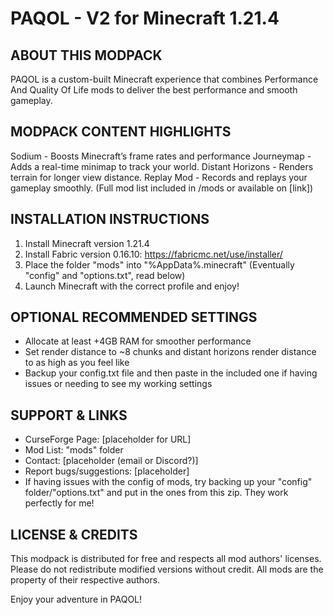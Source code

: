 # PAQOL - V2 for Minecraft 1.21.4

  ABOUT THIS MODPACK
-----------------------------------------------------------
PAQOL is a custom-built Minecraft experience that 
combines Performance And Quality Of Life mods to 
deliver the best performance and smooth gameplay.

  MODPACK CONTENT HIGHLIGHTS
-----------------------------------------------------------
Sodium - Boosts Minecraft’s frame rates and performance
Journeymap - Adds a real-time minimap to track your world.
Distant Horizons - Renders terrain for longer view distance.
Replay Mod - Records and replays your gameplay smoothly.
(Full mod list included in /mods or available on [link])

  INSTALLATION INSTRUCTIONS
-----------------------------------------------------------
1. Install Minecraft version 1.21.4
2. Install Fabric version 0.16.10:
   https://fabricmc.net/use/installer/
3. Place the folder "mods" into "%AppData%\.minecraft"
   (Eventually "config" and "options.txt", read below)
4. Launch Minecraft with the correct profile and enjoy!

 OPTIONAL RECOMMENDED SETTINGS
-----------------------------------------------------------
- Allocate at least +4GB RAM for smoother performance
- Set render distance to ~8 chunks and distant horizons 
  render distance to as high as you feel like
- Backup your config.txt file and then paste in the included
  one if having issues or needing to see my working settings

 SUPPORT & LINKS
-----------------------------------------------------------
- CurseForge Page: [placeholder for URL]
- Mod List: "mods" folder
- Contact: [placeholder (email or Discord?)]
- Report bugs/suggestions: [placeholder]
- If having issues with the config of mods, try backing up 
  your "config" folder/"options.txt" and put in the ones 
  from this zip. They work perfectly for me!

 LICENSE & CREDITS
-----------------------------------------------------------
This modpack is distributed for free and respects all mod authors'
licenses. Please do not redistribute modified versions without credit.
All mods are the property of their respective authors.


Enjoy your adventure in PAQOL!
